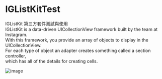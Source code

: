 # IGListKitTest
IGListKit 第三方套件測試與使用  
IGListKit is a data-driven UICollectionView framework built by the team at Instagram.  
With this framework, you provide an array of objects to display in the UICollectionView.  
For each type of object an adapter creates something called a section controller,  
which has all of the details for creating cells.  
  
    
![image](https://koenig-media.raywenderlich.com/uploads/2016/11/flowchart-650x357.png)
